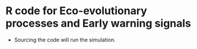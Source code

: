 # R code for Eco-evolutionary processes and Early warning signals

* Sourcing the code will run the simulation. 
